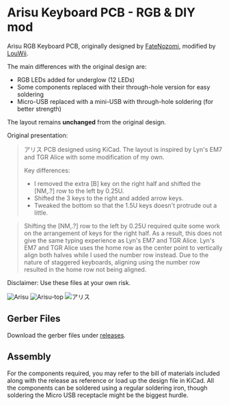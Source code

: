 # Arisu Keyboard PCB - RGB & DIY mod

Arisu RGB Keyboard PCB, originally designed by [FateNozomi](https://github.com/FateNozomi), modified by [LouWii](https://github.com/LouWii).

The main differences with the original design are:

* RGB LEDs added for underglow (12 LEDs)
* Some components replaced with their through-hole version for easy soldering
* Micro-USB replaced with a mini-USB with through-hole soldering (for better strength)

The layout remains **unchanged** from the original design.

Original presentation:

> アリス PCB designed using KiCad. The layout is inspired by Lyn's EM7 and TGR Alice with some modification of my own.
>
> Key differences:
>
> * I removed the extra [B] key on the right half and shifted the [NM,.?] row to the left by 0.25U.
> * Shifted the 3 keys to the right and added arrow keys.
> * Tweaked the bottom so that the 1.5U keys doesn't protrude out a little.

> Shifting the [NM,.?] row to the left by 0.25U required quite some work on the arrangement of keys for the right half.
> As a result, this does not give the same typing experience as Lyn's EM7 and TGR Alice.
> Lyn's EM7 and TGR Alice uses the home row as the center point to vertically align both halves while I used the number row instead.
> Due to the nature of staggered keyboards, aligning using the number row resulted in the home row not being aligned.

Disclaimer: Use these files at your own risk.

![Arisu](https://i.imgur.com/knt518E.jpg)
![Arisu-top](https://i.imgur.com/wsqCuEu.jpg)
![アリス](https://i.redd.it/n80mvj5v7ji21.jpg)

## Gerber Files
Download the gerber files under [releases](https://github.com/FateNozomi/arisu-pcb/releases).

## Assembly
For the components required, you may refer to the bill of materials included along with the release as reference or load up the design file in KiCad.
All the components can be soldered using a regular soldering iron, though soldering the Micro USB receptacle might be the biggest hurdle.
